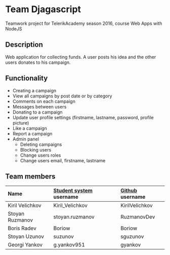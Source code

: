 # Team Djagascript
Teamwork project for TelerikAcademy season 2016, course Web Apps with NodeJS

## Description
Web application for collecting funds.
A user posts his idea and the other users donates to his campaign.


## Functionality
- Creating a campaign
- View all campaigns by post date or by category
- Comments on each campaign
- Messages between users
- Donating to a campaign
- Update user profile settings (firstname, lastname, password, profile picture)
- Like a campaign
- Report a campaign
- Admin panel
    - Deleting campaigns
    - Blocking users
    - Change users roles
    - Change users email, firstname, lastname

## Team members
| Name | [Student system](https://telerikacademy.com) username | [Github](https://github.com) username|
|:----|:-----------------------|:-----------------------------|
| Kiril Velichkov | Kiril_Velichkov | KirilVelichkov |
| Stoyan Ruzmanov | stoyan.ruzmanov | RuzmanovDev |
| Boris Radev     | Boriow          | Boriow |
| Stoyan Uzunov   | suzunov         | sguzunov |
| Georgi Yankov   | g.yankov951     | gyankov |
